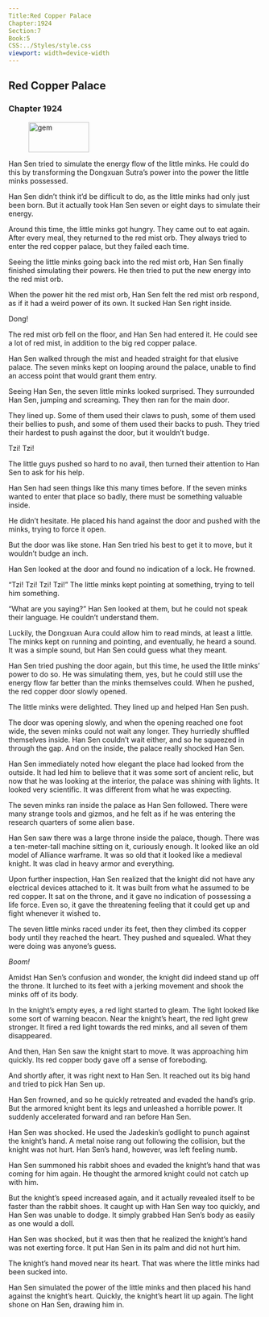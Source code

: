```yaml
---
Title:Red Copper Palace 
Chapter:1924 
Section:7 
Book:5 
CSS:../Styles/style.css 
viewport: width=device-width
---
```

  
## Red Copper Palace
### Chapter 1924
  
<figure>
	<img src="../Images/gem.gif" alt="gem" id="gem" width="120" height="60" />
</figure>
  

  
Han Sen tried to simulate the energy flow of the little minks. He could do this by transforming the Dongxuan Sutra’s power into the power the little minks possessed.

Han Sen didn’t think it’d be difficult to do, as the little minks had only just been born. But it actually took Han Sen seven or eight days to simulate their energy.

Around this time, the little minks got hungry. They came out to eat again. After every meal, they returned to the red mist orb. They always tried to enter the red copper palace, but they failed each time.

Seeing the little minks going back into the red mist orb, Han Sen finally finished simulating their powers. He then tried to put the new energy into the red mist orb.

When the power hit the red mist orb, Han Sen felt the red mist orb respond, as if it had a weird power of its own. It sucked Han Sen right inside.

Dong!

The red mist orb fell on the floor, and Han Sen had entered it. He could see a lot of red mist, in addition to the big red copper palace.

Han Sen walked through the mist and headed straight for that elusive palace. The seven minks kept on looping around the palace, unable to find an access point that would grant them entry.

Seeing Han Sen, the seven little minks looked surprised. They surrounded Han Sen, jumping and screaming. They then ran for the main door.

They lined up. Some of them used their claws to push, some of them used their bellies to push, and some of them used their backs to push. They tried their hardest to push against the door, but it wouldn’t budge.

Tzi! Tzi!

The little guys pushed so hard to no avail, then turned their attention to Han Sen to ask for his help.

Han Sen had seen things like this many times before. If the seven minks wanted to enter that place so badly, there must be something valuable inside.

He didn’t hesitate. He placed his hand against the door and pushed with the minks, trying to force it open.

But the door was like stone. Han Sen tried his best to get it to move, but it wouldn’t budge an inch.

Han Sen looked at the door and found no indication of a lock. He frowned.

“Tzi! Tzi! Tzi! Tzi!” The little minks kept pointing at something, trying to tell him something.

“What are you saying?” Han Sen looked at them, but he could not speak their language. He couldn’t understand them.

Luckily, the Dongxuan Aura could allow him to read minds, at least a little. The minks kept on running and pointing, and eventually, he heard a sound. It was a simple sound, but Han Sen could guess what they meant.

Han Sen tried pushing the door again, but this time, he used the little minks’ power to do so. He was simulating them, yes, but he could still use the energy flow far better than the minks themselves could. When he pushed, the red copper door slowly opened.

The little minks were delighted. They lined up and helped Han Sen push.

The door was opening slowly, and when the opening reached one foot wide, the seven minks could not wait any longer. They hurriedly shuffled themselves inside. Han Sen couldn’t wait either, and so he squeezed in through the gap. And on the inside, the palace really shocked Han Sen.

Han Sen immediately noted how elegant the place had looked from the outside. It had led him to believe that it was some sort of ancient relic, but now that he was looking at the interior, the palace was shining with lights. It looked very scientific. It was different from what he was expecting.

The seven minks ran inside the palace as Han Sen followed. There were many strange tools and gizmos, and he felt as if he was entering the research quarters of some alien base.

Han Sen saw there was a large throne inside the palace, though. There was a ten-meter-tall machine sitting on it, curiously enough. It looked like an old model of Alliance warframe. It was so old that it looked like a medieval knight. It was clad in heavy armor and everything.

Upon further inspection, Han Sen realized that the knight did not have any electrical devices attached to it. It was built from what he assumed to be red copper. It sat on the throne, and it gave no indication of possessing a life force. Even so, it gave the threatening feeling that it could get up and fight whenever it wished to.

The seven little minks raced under its feet, then they climbed its copper body until they reached the heart. They pushed and squealed. What they were doing was anyone’s guess.

*Boom!*

Amidst Han Sen’s confusion and wonder, the knight did indeed stand up off the throne. It lurched to its feet with a jerking movement and shook the minks off of its body.

In the knight’s empty eyes, a red light started to gleam. The light looked like some sort of warning beacon. Near the knight’s heart, the red light grew stronger. It fired a red light towards the red minks, and all seven of them disappeared.

And then, Han Sen saw the knight start to move. It was approaching him quickly. Its red copper body gave off a sense of foreboding.

And shortly after, it was right next to Han Sen. It reached out its big hand and tried to pick Han Sen up.

Han Sen frowned, and so he quickly retreated and evaded the hand’s grip. But the armored knight bent its legs and unleashed a horrible power. It suddenly accelerated forward and ran before Han Sen.

Han Sen was shocked. He used the Jadeskin’s godlight to punch against the knight’s hand. A metal noise rang out following the collision, but the knight was not hurt. Han Sen’s hand, however, was left feeling numb.

Han Sen summoned his rabbit shoes and evaded the knight’s hand that was coming for him again. He thought the armored knight could not catch up with him.

But the knight’s speed increased again, and it actually revealed itself to be faster than the rabbit shoes. It caught up with Han Sen way too quickly, and Han Sen was unable to dodge. It simply grabbed Han Sen’s body as easily as one would a doll.

Han Sen was shocked, but it was then that he realized the knight’s hand was not exerting force. It put Han Sen in its palm and did not hurt him.

The knight’s hand moved near its heart. That was where the little minks had been sucked into.

Han Sen simulated the power of the little minks and then placed his hand against the knight’s heart. Quickly, the knight’s heart lit up again. The light shone on Han Sen, drawing him in.